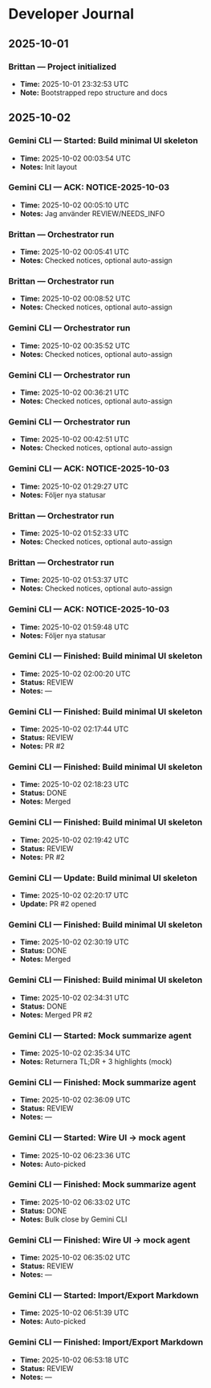 # Developer Journal

## 2025-10-01
### Brittan — Project initialized
- **Time:** 2025-10-01 23:32:53 UTC
- **Note:** Bootstrapped repo structure and docs

## 2025-10-02

### Gemini CLI — Started: Build minimal UI skeleton
- **Time:** 2025-10-02 00:03:54 UTC
- **Notes:** Init layout

### Gemini CLI — ACK: NOTICE-2025-10-03
- **Time:** 2025-10-02 00:05:10 UTC
- **Notes:** Jag använder REVIEW/NEEDS_INFO

### Brittan — Orchestrator run
- **Time:** 2025-10-02 00:05:41 UTC
- **Notes:** Checked notices, optional auto-assign

### Brittan — Orchestrator run
- **Time:** 2025-10-02 00:08:52 UTC
- **Notes:** Checked notices, optional auto-assign

### Gemini CLI — Orchestrator run
- **Time:** 2025-10-02 00:35:52 UTC
- **Notes:** Checked notices, optional auto-assign

### Gemini CLI — Orchestrator run
- **Time:** 2025-10-02 00:36:21 UTC
- **Notes:** Checked notices, optional auto-assign

### Gemini CLI — Orchestrator run
- **Time:** 2025-10-02 00:42:51 UTC
- **Notes:** Checked notices, optional auto-assign

### Gemini CLI — ACK: NOTICE-2025-10-03
- **Time:** 2025-10-02 01:29:27 UTC
- **Notes:** Följer nya statusar

### Brittan — Orchestrator run
- **Time:** 2025-10-02 01:52:33 UTC
- **Notes:** Checked notices, optional auto-assign

### Brittan — Orchestrator run
- **Time:** 2025-10-02 01:53:37 UTC
- **Notes:** Checked notices, optional auto-assign

### Gemini CLI — ACK: NOTICE-2025-10-03
- **Time:** 2025-10-02 01:59:48 UTC
- **Notes:** Följer nya statusar

### Gemini CLI — Finished: Build minimal UI skeleton
- **Time:** 2025-10-02 02:00:20 UTC
- **Status:** REVIEW
- **Notes:** —

### Gemini CLI — Finished: Build minimal UI skeleton
- **Time:** 2025-10-02 02:17:44 UTC
- **Status:** REVIEW
- **Notes:** PR #2

### Gemini CLI — Finished: Build minimal UI skeleton
- **Time:** 2025-10-02 02:18:23 UTC
- **Status:** DONE
- **Notes:** Merged

### Gemini CLI — Finished: Build minimal UI skeleton
- **Time:** 2025-10-02 02:19:42 UTC
- **Status:** REVIEW
- **Notes:** PR #2

### Gemini CLI — Update: Build minimal UI skeleton
- **Time:** 2025-10-02 02:20:17 UTC
- **Update:** PR #2 opened

### Gemini CLI — Finished: Build minimal UI skeleton
- **Time:** 2025-10-02 02:30:19 UTC
- **Status:** DONE
- **Notes:** Merged

### Gemini CLI — Finished: Build minimal UI skeleton
- **Time:** 2025-10-02 02:34:31 UTC
- **Status:** DONE
- **Notes:** Merged PR #2

### Gemini CLI — Started: Mock summarize agent
- **Time:** 2025-10-02 02:35:34 UTC
- **Notes:** Returnera TL;DR + 3 highlights (mock)

### Gemini CLI — Finished: Mock summarize agent
- **Time:** 2025-10-02 02:36:09 UTC
- **Status:** REVIEW
- **Notes:** —

### Gemini CLI — Started: Wire UI → mock agent
- **Time:** 2025-10-02 06:23:36 UTC
- **Notes:** Auto-picked

### Gemini CLI — Finished: Mock summarize agent
- **Time:** 2025-10-02 06:33:02 UTC
- **Status:** DONE
- **Notes:** Bulk close by Gemini CLI

### Gemini CLI — Finished: Wire UI → mock agent
- **Time:** 2025-10-02 06:35:02 UTC
- **Status:** REVIEW
- **Notes:** —

### Gemini CLI — Started: Import/Export Markdown
- **Time:** 2025-10-02 06:51:39 UTC
- **Notes:** Auto-picked

### Gemini CLI — Finished: Import/Export Markdown
- **Time:** 2025-10-02 06:53:18 UTC
- **Status:** REVIEW
- **Notes:** —

